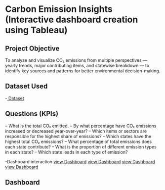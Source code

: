 # Carbon Emission Insights (Interactive dashboard creation using Tableau)
## Project Objective
To analyze and visualize CO₂ emissions from multiple perspectives — yearly trends, major contributing items, and statewise breakdown — to identify key sources and patterns for better environmental decision-making.

## Dataset Used
-<a href = "https://github.com/Farakhtar321/Data-Analysis-Dashboard/blob/main/Dashboard%2BDesign%2BData%2BSet.csv"> Dataset</a>

## Questions (KPIs)
– What is the total CO₂ emitted.
– By what percentage have CO₂ emissions increased or decreased year-over-year?
– Which items or sectors are responsible for the highest share of emissions?
– Which states have the highest total CO₂ emissions?
– What percentage of total emissions does each state contribute?
– What is the proportion of different emission types in each state?
– Which state leads in each type of emission?

-Dashboard interaction <a href = "https://github.com/Farakhtar321/Data-Analysis-Dashboard/blob/main/Carbon%20emission%20insights.png">view Dashboard</a>
                       <a href = "https://github.com/Farakhtar321/Data-Analysis-Dashboard/blob/main/Top%20CO2%20Contributors.png">view Dashboard</a>
                       <a href = "https://github.com/Farakhtar321/Data-Analysis-Dashboard/blob/main/State%20carbon%20share%20analysis.png">view Dashboard</a>
                       <a href = "https://github.com/Farakhtar321/Data-Analysis-Dashboard/blob/main/Hierarchical%20Emission%20Insights.png">view Dashboard</a>

  ## Dashboard                     
 

